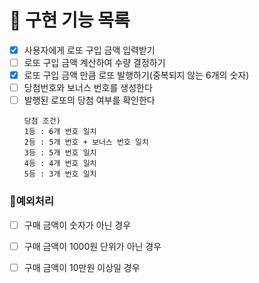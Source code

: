 # 🎯 구현 기능 목록
- [x] 사용자에게 로또 구입 금액 입력받기
- [ ] 로또 구입 금액 계산하여 수량 결정하기
- [x] 로또 구입 금액 만큼 로또 발행하기(중복되지 않는 6개의 숫자)
- [ ] 당첨번호와 보너스 번호를 생성한다
- [ ] 발행된 로또의 당첨 여부를 확인한다
    ````
    당첨 조건)
    1등 : 6개 번호 일치
    2등 : 5개 번호 + 보너스 번호 일치
    3등 : 5개 번호 일치
    4등 : 4개 번호 일치
    5등 : 3개 번호 일치 
    ````
###  🚫예외처리

- [ ] 구매 금액이 숫자가 아닌 경우
- [ ] 구매 금액이 1000원 단위가 아닌 경우
- [ ] 구매 금액이 10만원 이상일 경우
  
